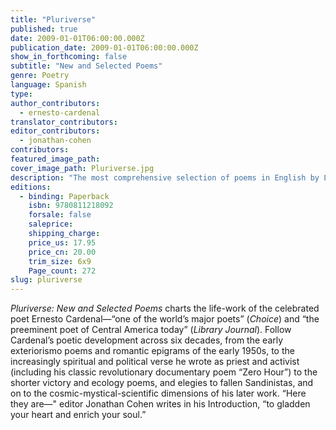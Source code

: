 ```yaml
---
title: "Pluriverse"
published: true
date: 2009-01-01T06:00:00.000Z
publication_date: 2009-01-01T06:00:00.000Z
show_in_forthcoming: false
subtitle: "New and Selected Poems"
genre: Poetry
language: Spanish
type:
author_contributors:
  - ernesto-cardenal
translator_contributors:
editor_contributors:
  - jonathan-cohen
contributors:
featured_image_path:
cover_image_path: Pluriverse.jpg
description: "The most comprehensive selection of poems in English by Latin America’s legendary poet-activist, Ernesto Cardenal. "
editions:
  - binding: Paperback
    isbn: 9780811218092
    forsale: false
    saleprice:
    shipping_charge:
    price_us: 17.95
    price_cn: 20.00
    trim_size: 6x9
    Page_count: 272
slug: pluriverse
---
```


_Pluriverse: New and Selected Poems_ charts the life-work of the celebrated poet Ernesto Cardenal—“one of the world’s major poets” (_Choice_) and “the preeminent poet of Central America today” (_Library Journal_). Follow Cardenal’s poetic development across six decades, from the early exteriorismo poems and romantic epigrams of the early 1950s, to the increasingly spiritual and political verse he wrote as priest and activist (including his classic revolutionary documentary poem “Zero Hour”) to the shorter victory and ecology poems, and elegies to fallen Sandinistas, and on to the cosmic-mystical-scientific dimensions of his later work. “Here they are—" editor Jonathan Cohen writes in his Introduction, “to gladden your heart and enrich your soul.”

